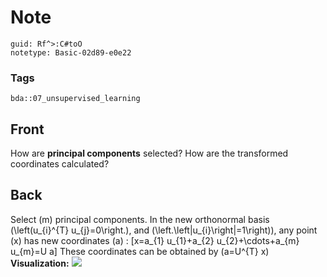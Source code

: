 # Note
```
guid: Rf^>:C#toO
notetype: Basic-02d89-e0e22
```

### Tags
```
bda::07_unsupervised_learning
```

## Front
How are <b>principal components</b> selected? How are the
transformed coordinates calculated?

## Back
Select \(m\) principal components. In the new orthonormal basis
\(\left(u_{i}^{T} u_{j}=0\right.\), and
\(\left.\left\|u_{i}\right\|=1\right)\), any point \(x\) has new
coordinates \(a\) : \[x=a_{1} u_{1}+a_{2} u_{2}+\cdots+a_{m}
u_{m}=U a\] These coordinates can be obtained by \(a=U^{T} x\)
<b>Visualization:</b> <img src="15554174747084_pca3_1.png">
